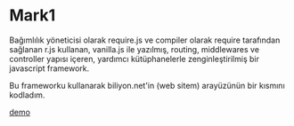 # Mark1
Bağımlılık yöneticisi olarak require.js ve compiler olarak require tarafından sağlanan r.js kullanan, vanilla.js ile yazılmış, routing, middlewares ve controller yapısı içeren, yardımcı kütüphanelerle zenginleştirilmiş bir javascript framework.

Bu frameworku kullanarak biliyon.net'in (web sitem) arayüzünün bir kısmını kodladım.

[demo](https://biliyon.net/beta)
